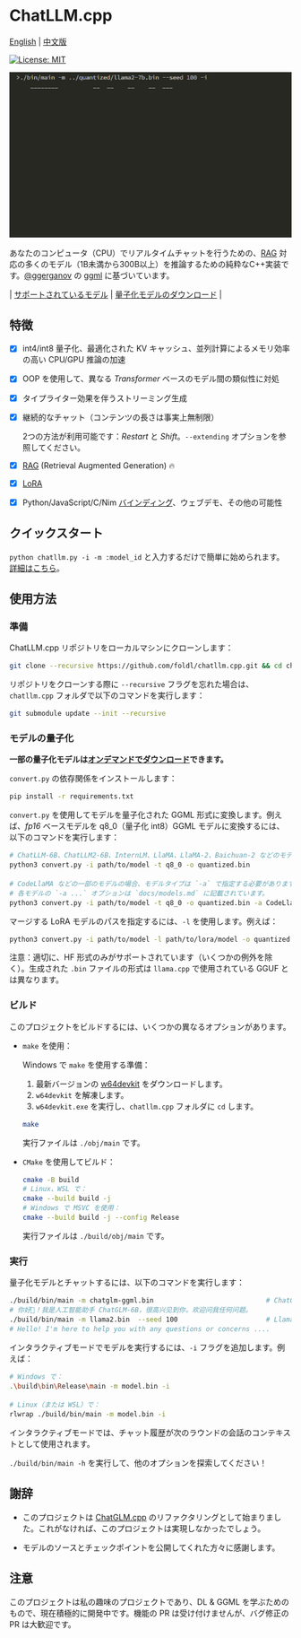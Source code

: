 # ChatLLM.cpp

[English](README.md) | [中文版](README_zh.md)

[![License: MIT](https://img.shields.io/badge/license-MIT-blue)](LICENSE)

![](./docs/demo.gif)

あなたのコンピュータ（CPU）でリアルタイムチャットを行うための、[RAG](./docs/rag.md) 対応の多くのモデル（1B未満から300B以上）を推論するための純粋なC++実装です。[@ggerganov](https://github.com/ggerganov) の [ggml](https://github.com/ggerganov/ggml) に基づいています。

| [サポートされているモデル](./docs/models.md) | [量子化モデルのダウンロード](./docs/quick_start.md#download-quantized-models) |

## 特徴

* [x] int4/int8 量子化、最適化された KV キャッシュ、並列計算によるメモリ効率の高い CPU/GPU 推論の加速
* [x] OOP を使用して、異なる _Transformer_ ベースのモデル間の類似性に対処
* [x] タイプライター効果を伴うストリーミング生成
* [x] 継続的なチャット（コンテンツの長さは事実上無制限）

    2つの方法が利用可能です：_Restart_ と _Shift_。`--extending` オプションを参照してください。

* [x] [RAG](./docs/rag.md) (Retrieval Augmented Generation) 🔥

* [x] [LoRA](./docs/models.md#lora-models)
* [x] Python/JavaScript/C/Nim [バインディング](./docs/binding.md)、ウェブデモ、その他の可能性

## クイックスタート

`python chatllm.py -i -m :model_id` と入力するだけで簡単に始められます。[詳細はこちら](./docs/quick_start.md)。

## 使用方法

### 準備

ChatLLM.cpp リポジトリをローカルマシンにクローンします：

```sh
git clone --recursive https://github.com/foldl/chatllm.cpp.git && cd chatllm.cpp
```

リポジトリをクローンする際に `--recursive` フラグを忘れた場合は、`chatllm.cpp` フォルダで以下のコマンドを実行します：

```sh
git submodule update --init --recursive
```

### モデルの量子化

**一部の量子化モデルは[オンデマンドでダウンロード](./docs/quick_start.md#download-quantized-models)できます。**

`convert.py` の依存関係をインストールします：

```sh
pip install -r requirements.txt
```

`convert.py` を使用してモデルを量子化された GGML 形式に変換します。例えば、_fp16_ ベースモデルを q8_0（量子化 int8）GGML モデルに変換するには、以下のコマンドを実行します：

```sh
# ChatLLM-6B、ChatLLM2-6B、InternLM、LlaMA、LlaMA-2、Baichuan-2 などのモデルの場合
python3 convert.py -i path/to/model -t q8_0 -o quantized.bin

# CodeLlaMA などの一部のモデルの場合、モデルタイプは `-a` で指定する必要があります
# 各モデルの `-a ...` オプションは `docs/models.md` に記載されています。
python3 convert.py -i path/to/model -t q8_0 -o quantized.bin -a CodeLlaMA
```

マージする LoRA モデルのパスを指定するには、`-l` を使用します。例えば：

```sh
python3 convert.py -i path/to/model -l path/to/lora/model -o quantized.bin
```

注意：適切に、HF 形式のみがサポートされています（いくつかの例外を除く）。生成された `.bin` ファイルの形式は `llama.cpp` で使用されている GGUF とは異なります。

### ビルド

このプロジェクトをビルドするには、いくつかの異なるオプションがあります。

- `make` を使用：

  Windows で `make` を使用する準備：

  1. 最新バージョンの [w64devkit](https://github.com/skeeto/w64devkit/releases) をダウンロードします。
  2. `w64devkit` を解凍します。
  3. `w64devkit.exe` を実行し、`chatllm.cpp` フォルダに `cd` します。

  ```sh
  make
  ```

  実行ファイルは `./obj/main` です。

- `CMake` を使用してビルド：

  ```sh
  cmake -B build
  # Linux、WSL で：
  cmake --build build -j
  # Windows で MSVC を使用：
  cmake --build build -j --config Release
  ```

  実行ファイルは `./build/obj/main` です。

### 実行

量子化モデルとチャットするには、以下のコマンドを実行します：

```sh
./build/bin/main -m chatglm-ggml.bin                            # ChatGLM-6B
# 你好👋！我是人工智能助手 ChatGLM-6B，很高兴见到你，欢迎问我任何问题。
./build/bin/main -m llama2.bin  --seed 100                      # Llama-2-Chat-7B
# Hello! I'm here to help you with any questions or concerns ....
```

インタラクティブモードでモデルを実行するには、`-i` フラグを追加します。例えば：

```sh
# Windows で：
.\build\bin\Release\main -m model.bin -i

# Linux（または WSL）で：
rlwrap ./build/bin/main -m model.bin -i
```

インタラクティブモードでは、チャット履歴が次のラウンドの会話のコンテキストとして使用されます。

`./build/bin/main -h` を実行して、他のオプションを探索してください！

## 謝辞

* このプロジェクトは [ChatGLM.cpp](https://github.com/li-plus/chatglm.cpp) のリファクタリングとして始まりました。これがなければ、このプロジェクトは実現しなかったでしょう。

* モデルのソースとチェックポイントを公開してくれた方々に感謝します。

## 注意

このプロジェクトは私の趣味のプロジェクトであり、DL & GGML を学ぶためのもので、現在積極的に開発中です。機能の PR は受け付けませんが、バグ修正の PR は大歓迎です。

